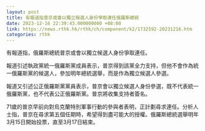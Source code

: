 ```yaml
---
layout: post
title: 有報道指普京或會以獨立候選人身份爭取連任俄羅斯總統
date: 2023-12-16 22:39:43.000000000 +08:00
link: https://news.rthk.hk/rthk/ch/component/k2/1732592-20231216.htm
categories: rthk
---
```


有報道指，俄羅斯總統普京或會以獨立候選人身份爭取連任。

報道引述執政黨統一俄羅斯黨成員表示，普京得到該黨全力支持，但他不會作為統一俄羅斯黨的候選人，參加明年總統選舉，而是作為獨立候選人參選。

報道又引述公正俄羅斯黨黨員表示，普京會以獨立候選人身份參選，既不代表統一俄羅斯黨，也不代表公正俄羅斯黨。普京將收集支持者簽名。

71歲的普京早前向對烏克蘭特別軍事行動的參與者表明，正計劃尋求連任。分析人士指，普京在尋求第五個任期時，希望得到盡可能大的授權。俄羅斯總統選舉明年3月15日開始投票，直至3月17日結束。
